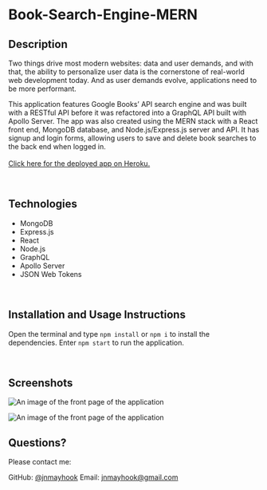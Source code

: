 # Book-Search-Engine-MERN

## Description
Two things drive most modern websites: data and user demands, and with that, the ability to personalize user data is the cornerstone of real-world web development today. And as user demands evolve, applications need to be more performant.

This application features Google Books’ API search engine and was built with a RESTful API before it was refactored into a GraphQL API built with Apollo Server. The app was also created using the MERN stack with a React front end, MongoDB database, and Node.js/Express.js server and API. It has signup and login forms, allowing users to save and delete book searches to the back end when logged in.
<br><br>
[Click here for the deployed app on Heroku.](https://stormy-refuge-95391.herokuapp.com/)

<br>

## Technologies
- MongoDB
- Express.js
- React
- Node.js
- GraphQL
- Apollo Server
- JSON Web Tokens

<br>

## Installation and Usage Instructions
Open the terminal and type `npm install` or `npm i` to install the dependencies.  Enter `npm start` to run the application.

<br>

## Screenshots
![An image of the front page of the application](./assets/MERN-screenshot2.png)

![An image of the front page of the application](./assets/MERN-screenshot1.png)


## Questions? 
Please contact me: 

GitHub: [@jnmayhook](https://github.com/jnmayhook)
Email: [jnmayhook@gmail.com](mailto:jnmayhook@gmail.com)

